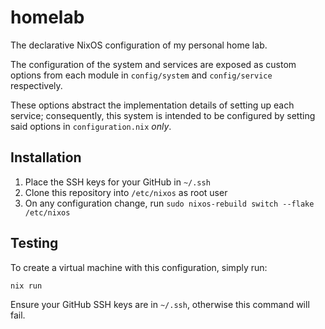 # homelab
The declarative NixOS configuration of my personal home lab.

The configuration of the system and services are exposed as custom options from each module in `config/system` and `config/service` respectively.

These options abstract the implementation details of setting up each service; consequently, this system is intended to be configured by setting said options in `configuration.nix` _only_.

## Installation
1. Place the SSH keys for your GitHub in `~/.ssh`
2. Clone this repository into `/etc/nixos` as root user
3. On any configuration change, run `sudo nixos-rebuild switch --flake /etc/nixos`

## Testing
To create a virtual machine with this configuration, simply run:

```sh
nix run
```

Ensure your GitHub SSH keys are in `~/.ssh`, otherwise this command will fail.
